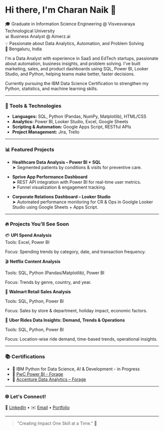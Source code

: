 # Hi there, I'm Charan Naik 👋

🎓 Graduate in Information Science Engineering @ Visvesvaraya Technological University  
📊 Business Analyst @ Aimerz.ai  
💡 Passionate about Data Analytics, Automation, and Problem Solving  
📍 Bengaluru, India

I'm a Data Analyst with experience in SaaS and EdTech startups, passionate about automation, business insights, and problem solving. I’ve built marketing, sales, and product dashboards using SQL, Power BI, Looker Studio, and Python, helping teams make better, faster decisions.

Currently pursuing the IBM Data Science Certification to strengthen my Python, statistics, and machine learning skills.

---

### 🔧 Tools & Technologies

- **Languages:** SQL, Python (Pandas, NumPy, Matplotlib), HTML/CSS  
- **Analytics:** Power BI, Looker Studio, Excel, Google Sheets  
- **Scripting & Automation:** Google Apps Script, RESTful APIs  
- **Project Management:** Jira, Trello

---

### 📊 Featured Projects

- **Healthcare Data Analysis – Power BI + SQL**  
  ➤ Segmented patients by conditions & visits for preventive care.

- **Sprive App Performance Dashboard**  
  ➤ REST API integration with Power BI for real-time user metrics.  
  ➤ Funnel visualization & engagement tracking.

- **Corporate Relations Dashboard – Looker Studio**  
  ➤ Automated performance monitoring for CR & Ops in Goolgle Looker Studio using Google Sheets + Apps Script.
  

---

### 🔥 Projects You’ll See Soon

💳 **UPI Spend Analysis**  
Tools: Excel, Power BI

Focus: Spending trends by category, date, and transaction frequency.

🎬 **Netflix Content Analysis**

Tools: SQL, Python (Pandas/Matplotlib), Power BI

Focus: Trends by genre, country, and year.

🛒 **Walmart Retail Sales Analysis**

Tools: SQL, Python, Power BI

Focus: Sales by store & department, holiday impact, economic factors.

🚖 **Uber Rides Data Insights: Demand, Trends & Operations**

Tools: SQL, Python, Power BI

Focus: Location-wise ride demand, time-based trends, operational insights.

---

### 📚 Certifications
- 📄 IBM Python for Data Science, AI & Development -  in Progress
- 📄 [PwC Power BI - Forage](https://forage-uploads-prod.s3.amazonaws.com/completion-certificates/PwC%20Switzerland/a87GpgE6tiku7q3gu_PwC%20Switzerland_7iubQggERNRaQ6yjq_1717047989564_completion_certificate.pdf)  
- 📄 [Accenture Data Analytics – Forage](https://forage-uploads-prod.s3.amazonaws.com/completion-certificates/Accenture%20North%20America/hzmoNKtzvAzXsEqx8_Accenture%20North%20America_7iubQggERNRaQ6yjq_1715576957378_completion_certificate.pdf)

---

### 🌐 Let's Connect!

💼 [LinkedIn](https://www.linkedin.com/in/charan-naik-403892294) • ✉️ [Email](charan07naik@gmail.com) • [Portfolio](https://www.datascienceportfol.io/charannaik)

---

> "Creating Impact One Skill at a Time." 🚀
